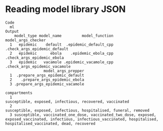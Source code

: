 # Reading model library JSON

    Code
      ml
    Output
        model_type model_name         model_function            model_args_checker
      1   epidemic    default  .epidemic_default_cpp  .check_args_epidemic_default
      2   epidemic      ebola    .epidemic_ebola_cpp    .check_args_epidemic_ebola
      3   epidemic   vacamole .epidemic_vacamole_cpp .check_args_epidemic_vacamole
                     model_args_prepper
      1  .prepare_args_epidemic_default
      2    .prepare_args_epidemic_ebola
      3 .prepare_args_epidemic_vacamole
                                                                                                                                                                         compartments
      1                                                                                                                       susceptible, exposed, infectious, recovered, vaccinated
      2                                                                                                              susceptible, exposed, infectious, hospitalised, funeral, removed
      3 susceptible, vaccinated_one_dose, vaccinated_two_dose, exposed, exposed_vaccinated, infectious, infectious_vaccinated, hospitalised, hospitalised_vaccinated, dead, recovered

